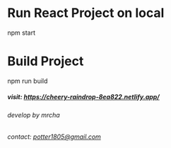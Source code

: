# Run React Project on local 

npm start 

# Build Project

npm run build


##### visit: https://cheery-raindrop-8ea822.netlify.app/

###### develop by mrcha

###### contact: potter1805@gmail.com